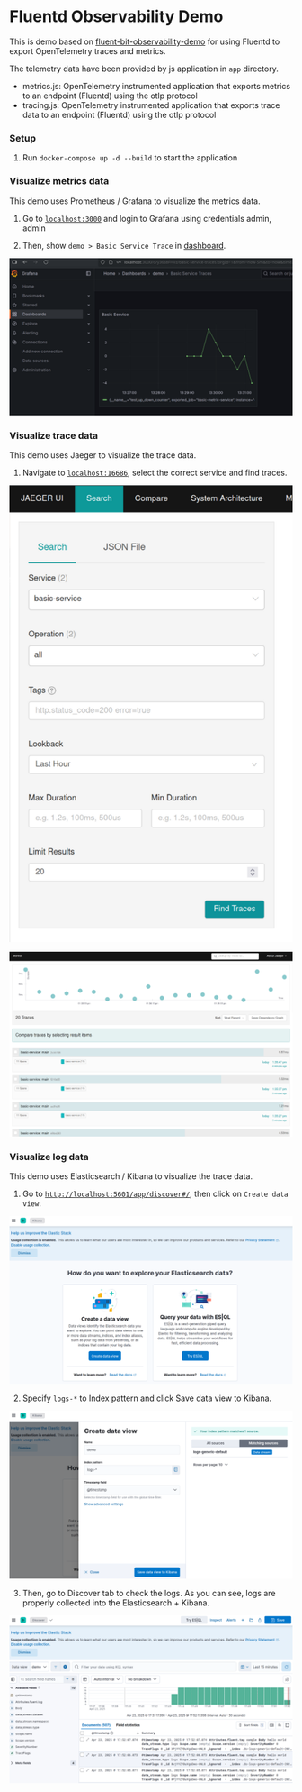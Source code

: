 # Fluentd Observability Demo

This is demo based on [fluent-bit-observability-demo](https://github.com/fluent/fluent-bit-observability-demo)
for using Fluentd to export OpenTelemetry traces and metrics.

The telemetry data have been provided by js application in `app` directory.

* metrics.js: OpenTelemetry instrumented application that exports metrics to an endpoint (Fluentd) using the otlp protocol
* tracing.js: OpenTelemetry instrumented application that exports trace data to an endpoint (Fluentd) using the otlp protocol

### Setup

1. Run `docker-compose up -d --build` to start the application

### Visualize metrics data

This demo uses Prometheus / Grafana to visualize the metrics data.

1. Go to [`localhost:3000`](http://localhost:3000) and login to Grafana using credentials admin, admin

2. Then, show `demo > Basic Service Trace` in [dashboard](http://localhost:3000/dashboards).

![dashboard](./assets/dashboard.png)


### Visualize trace data

This demo uses Jaeger to visualize the trace data.

1. Navigate to [`localhost:16686`](http://localhost:16686/), select the correct service and find traces.

![find-traces](./assets/find-traces.png)

![trace-data](./assets/trace-data.png)

### Visualize log data

This demo uses Elasticsearch / Kibana to visualize the trace data.

1. Go to [`http://localhost:5601/app/discover#/`](http://localhost:5601/app/discover#/), then click on `Create data view`.

![discover](./assets/discover.png)

2. Specify `logs-*` to Index pattern and click Save data view to Kibana. 

![create data view](./assets/create_data_view.png)

3. Then, go to Discover tab to check the logs. As you can see, logs are properly collected into the Elasticsearch + Kibana.

![discover logs](./assets/discover_logs.png)
